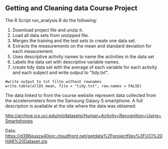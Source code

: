 ## Getting and Cleaning data Course Project
The R Script run_analysis.R do the following:

1. Download project file and unzip it.
2. Load all data sets from unzipped file.
3. Merges the training and the test sets to create one data set.
4. Extracts the measurements on the mean and standard deviation for each measurement. 
5. Uses descriptive activity names to name the activities in the data set
6. Labels the data set with descriptive variable names. 
7. create tidy data set with the average of each variable for each activity and each subject and write output to "tidy.txt".
```
#write output to txt filte without rownames
write.table(allDS_mean, file = "tidy.txt", row.names = FALSE)
```

The data linked to from the course website represent data collected from the accelerometers from the Samsung Galaxy S smartphone. A full description is available at the site where the data was obtained: 

http://archive.ics.uci.edu/ml/datasets/Human+Activity+Recognition+Using+Smartphones 

Data: https://d396qusza40orc.cloudfront.net/getdata%2Fprojectfiles%2FUCI%20HAR%20Dataset.zip 

